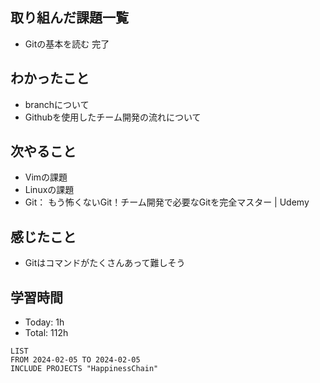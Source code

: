 ## 取り組んだ課題一覧
- Gitの基本を読む 完了
## わかったこと
- branchについて
- Githubを使用したチーム開発の流れについて
## 次やること
- Vimの課題
- Linuxの課題
- Git： もう怖くないGit！チーム開発で必要なGitを完全マスター | Udemy
## 感じたこと
- Gitはコマンドがたくさんあって難しそう
## 学習時間
- Today: 1h
- Total: 112h

```toggl
LIST
FROM 2024-02-05 TO 2024-02-05
INCLUDE PROJECTS "HappinessChain"
```
